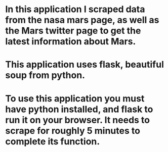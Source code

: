 # In this application I scraped data from the nasa mars page, as well as the Mars twitter page to get the latest information about Mars. 
# This application uses flask, beautiful soup from python. 
# To use this application you must have python installed, and flask to run it on your browser. It needs to scrape for roughly 5 minutes to complete its function. 

